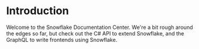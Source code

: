 # Introduction

Welcome to the Snowflake Documentation Center. We're a bit rough around the edges so far, but check out the C# API to extend Snowflake, and the GraphQL to write frontends using Snowflake.
